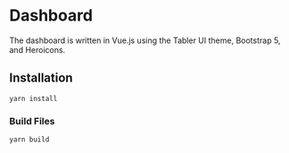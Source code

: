 # Dashboard
The dashboard is written in Vue.js using the Tabler UI theme, Bootstrap 5, and Heroicons.

## Installation
```
yarn install
```

### Build Files
```
yarn build
```